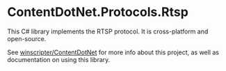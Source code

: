 ﻿# ContentDotNet.Protocols.Rtsp
This C# library implements the RTSP protocol. It is cross-platform and open-source.

See [winscripter/ContentDotNet](https://github.com/winscripter/ContentDotNet) for more info about this project, as well as documentation on using this library.